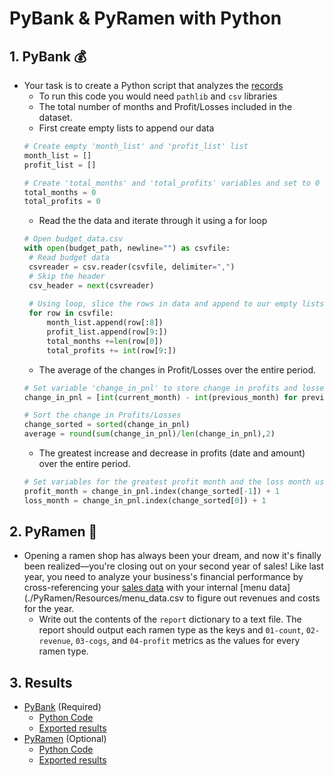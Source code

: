 # PyBank & PyRamen with Python

## 1. PyBank 💰

* Your task is to create a Python script that analyzes the [records](./PyBank/Resources/budget_data.csv)
   * To run this code you would need `pathlib` and `csv` libraries
   * The total number of months and Profit/Losses included in the dataset. 
   * First create empty lists to append our data 
   ```python
   # Create empty 'month_list' and 'profit_list' list
   month_list = [] 
   profit_list = []
   
   # Create 'total_months' and 'total_profits' variables and set to 0
   total_months = 0 
   total_profits = 0
   ```
   * Read the the data and iterate through it using a for loop
   ```python
   # Open budget_data.csv
   with open(budget_path, newline="") as csvfile:
    # Read budget data
    csvreader = csv.reader(csvfile, delimiter=",")
    # Skip the header
    csv_header = next(csvreader) 
    
    # Using loop, slice the rows in data and append to our empty lists and add rows to 'total_months' and 'total_profits'
    for row in csvfile:     
        month_list.append(row[:8])
        profit_list.append(row[9:]) 
        total_months +=len(row[0]) 
        total_profits += int(row[9:])
   ```
   * The average of the changes in Profit/Losses over the entire period.
   ```python
   # Set variable 'change_in_pnl' to store change in profits and losses list 
   change_in_pnl = [int(current_month) - int(previous_month) for previous_month, current_month in zip(profit_list, profit_list[1:])] 

   # Sort the change in Profits/Losses 
   change_sorted = sorted(change_in_pnl) 
   average = round(sum(change_in_pnl)/len(change_in_pnl),2)   
   ```
   * The greatest increase and decrease in profits (date and amount) over the entire period.
   ```python
   # Set variables for the greatest profit month and the loss month using our sorted list
   profit_month = change_in_pnl.index(change_sorted[-1]) + 1
   loss_month = change_in_pnl.index(change_sorted[0]) + 1 
   ```

## 2. PyRamen 🍜
* Opening a ramen shop has always been your dream, and now it's finally been realized––you're closing out on your second year of sales! Like last year, you need to analyze your business's financial performance by cross-referencing your [sales data](./PyRamen/Resources/sales_data.csv) with your internal [menu data](./PyRamen/Resources/menu_data.csv to figure out revenues and costs for the year.
    * Write out the contents of the `report` dictionary to a text file. The report should output each ramen type as the keys and `01-count`, `02-revenue`, `03-cogs`, and `04-profit` metrics as the values for every ramen type.


## 3. Results
* [PyBank](./PyBank/) (Required)
    * [Python Code](./PyBank/main.ipynb)
    * [Exported results](./PyBank/Output/pybank_analysis.txt) 
* [PyRamen](./PyRamen/) (Optional)
    * [Python Code](./PyRamen/main.ipynb)
    * [Exported results](./PyRamen/Output/ramen_report.txt)

